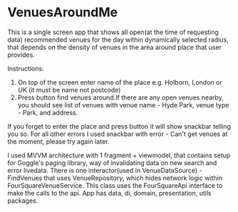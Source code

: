 # VenuesAroundMe
This is a single screen app that shows all open(at the time of requesting data) recommended venues for the day within dynamically selected radius, that depends on  the density of venues in the area around place that user provides.

Instructions:

1. On top of the screen enter name of the place e.g. Holborn, London or UK (it must be name not postcode) 
2. Press button find venues around.If there are any open venues nearby, you should see list of venues with venue name - Hyde Park, venue type - Park, and address.

If you forget to enter the place and press button it will show snackbar telling you so.
For all other errors I used snackbar with error - Can't get venues at the moment, please try again later. 

I used MVVM architecture with 1 fragment + viewmodel, that contains setup for Goggle's paging library, way of invalidating data on new search and error livedata. There is one interactor(used in VenueDataSource) -FindVenues that uses VenueRepository, which hides network logic within FourSquareVenueService. This class uses the FourSquareApi interface to make the calls to the api. App has data, di, domain, presentation, utils packages. 
